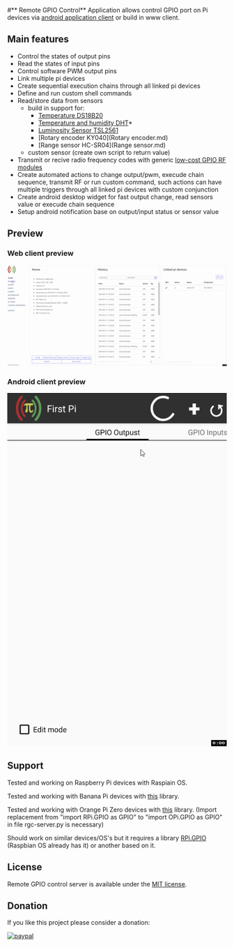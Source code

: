#** Remote GPIO Control**
Application allows control GPIO port on Pi devices via [android application client](https://play.google.com/store/apps/details?id=com.rgc) or build in www client.

## Main features
- Control the states of output pins
- Read the states of input pins
- Control software PWM output pins
- Link multiple pi devices
- Create sequential execution chains through all linked pi devices
- Define and run custom shell commands
- Read/store data from sensors 
    - build in support for:
        - [Temperature DS18B20](DS18B20.md) 
        - [Temperature and humidity DHT](DHT.md)*
        - [Luminosity Sensor TSL2561](TSL2561.md)
        - [Rotary encoder KY040](Rotary encoder.md)
        - [Range sensor HC-SR04](Range sensor.md)
    - custom sensor (create own script to return value)
- Transmit or recive radio frequency codes with generic [low-cost GPIO RF modules](RF.md)
- Create automated actions to change output/pwm, execude chain sequence, transmit RF or run custom command, such actions can have multiple triggers through all linked pi devices with custom conjunction
- Create android desktop widget for fast output change, read sensors value or execude chain sequence
- Setup android notification base on output/input status or sensor value

## Preview
### Web client preview
![](img/webpreview.gif)

### Android client preview
![](img/androidpreview.gif)

## Support
Tested and working on Raspberry Pi devices with Raspiain OS.

Tested and working with Banana Pi devices with [this](https://github.com/BPI-SINOVOIP/RPi.GPIO) library.

Tested and working with Orange Pi Zero devices with [this](https://opi-gpio.readthedocs.io/en/latest/index.html) library.
(Import replacement from "import RPi.GPIO as GPIO" to "import OPi.GPIO as GPIO"  in file rgc-server.py is necessary)

Should work on similar devices/OS's but it requires a library [RPi.GPIO](https://pypi.python.org/pypi/RPi.GPIO) (Raspbian OS already has it) or another based on it. 


## License
Remote GPIO control server is available under the [MIT license](http://opensource.org/licenses/MIT).

## Donation
If you like this project please consider a donation:

[![paypal](https://www.paypalobjects.com/en_US/i/btn/btn_donateCC_LG.gif)](https://www.paypal.com/cgi-bin/webscr?cmd=_donations&business=arek125%40gmail%2ecom&lc=PL&item_name=RGC%20FAMILY&currency_code=USD&bn=PP%2dDonationsBF%3abtn_donateCC_LG%2egif%3aNonHostedGuest)